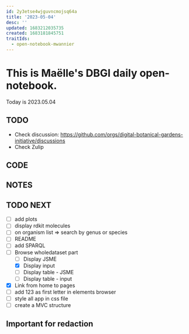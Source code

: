 ```yaml
---
id: 2y3etse4wjguvncmojsq64a
title: '2023-05-04'
desc: ''
updated: 1683212035735
created: 1683181845751
traitIds:
  - open-notebook-mwannier
---
```



# This is Maëlle's DBGI daily open-notebook.

Today is 2023.05.04


## TODO

- Check discussion: https://github.com/orgs/digital-botanical-gardens-initiative/discussions
- Check Zulip

## CODE

## NOTES

## TODO NEXT

- [ ] add plots
- [ ] display rdkit molecules
- [ ] on organism list => search by genus or species
- [ ] README
- [ ] add SPARQL
- [ ] Browse wholedataset part
  - [ ] Display JSME
  - [x] Display input
  - [ ] Display table - JSME
  - [ ] Display table - input
- [x] Link from home to pages
- [ ] add 123 as first letter in elements browser
- [ ] style all app in css file
- [ ] create a MVC structure

## Important for redaction
